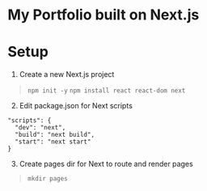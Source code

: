 # My Portfolio built on Next.js

# Setup
1. Create a new Next.js project
> `npm init -y`
> `npm install react react-dom next`
2. Edit package.json for Next scripts
```
"scripts": {
  "dev": "next",
  "build": "next build",
  "start": "next start"
}
```
3. Create pages dir for Next to route and render pages
> `mkdir pages`

